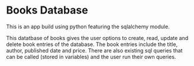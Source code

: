 # Books Database

This is an app build using python featuring the sqlalchemy module.

This datatbase of books gives the user options to create, read, update and delete book entries of the database. The book entries include the title, author, published date and price. There are also existing sql queries that can be called (stored in variables) and the user run their own queries.
